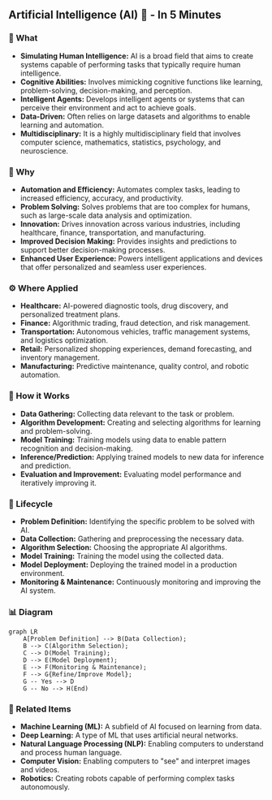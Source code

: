 ## Artificial Intelligence (AI) 🧠 - In 5 Minutes

### 🧠 What
*   **Simulating Human Intelligence:** AI is a broad field that aims to create systems capable of performing tasks that typically require human intelligence.
*   **Cognitive Abilities:** Involves mimicking cognitive functions like learning, problem-solving, decision-making, and perception.
*   **Intelligent Agents:** Develops intelligent agents or systems that can perceive their environment and act to achieve goals.
*   **Data-Driven:** Often relies on large datasets and algorithms to enable learning and automation.
*   **Multidisciplinary:** It is a highly multidisciplinary field that involves computer science, mathematics, statistics, psychology, and neuroscience.

### 🎯 Why
*   **Automation and Efficiency:** Automates complex tasks, leading to increased efficiency, accuracy, and productivity.
*   **Problem Solving:** Solves problems that are too complex for humans, such as large-scale data analysis and optimization.
*   **Innovation:** Drives innovation across various industries, including healthcare, finance, transportation, and manufacturing.
*   **Improved Decision Making:** Provides insights and predictions to support better decision-making processes.
*   **Enhanced User Experience:** Powers intelligent applications and devices that offer personalized and seamless user experiences.

### ⚙️ Where Applied
*   **Healthcare:** AI-powered diagnostic tools, drug discovery, and personalized treatment plans.
*   **Finance:** Algorithmic trading, fraud detection, and risk management.
*   **Transportation:** Autonomous vehicles, traffic management systems, and logistics optimization.
*  **Retail:** Personalized shopping experiences, demand forecasting, and inventory management.
*  **Manufacturing:** Predictive maintenance, quality control, and robotic automation.

### 🧠 How it Works
*   **Data Gathering:** Collecting data relevant to the task or problem.
*   **Algorithm Development:** Creating and selecting algorithms for learning and problem-solving.
*   **Model Training:** Training models using data to enable pattern recognition and decision-making.
*   **Inference/Prediction:** Applying trained models to new data for inference and prediction.
*   **Evaluation and Improvement:** Evaluating model performance and iteratively improving it.

### 🔄 Lifecycle
*   **Problem Definition:** Identifying the specific problem to be solved with AI.
*  **Data Collection:** Gathering and preprocessing the necessary data.
*   **Algorithm Selection:** Choosing the appropriate AI algorithms.
*   **Model Training:** Training the model using the collected data.
*   **Model Deployment:** Deploying the trained model in a production environment.
*   **Monitoring & Maintenance:** Continuously monitoring and improving the AI system.

### 📊 Diagram
```mermaid
graph LR
    A[Problem Definition] --> B(Data Collection);
    B --> C(Algorithm Selection);
    C --> D(Model Training);
    D --> E(Model Deployment);
    E --> F(Monitoring & Maintenance);
    F --> G{Refine/Improve Model};
	G -- Yes --> D
	G -- No --> H(End)
```

### 🔗 Related Items
*   **Machine Learning (ML):** A subfield of AI focused on learning from data.
*   **Deep Learning:** A type of ML that uses artificial neural networks.
*   **Natural Language Processing (NLP):** Enabling computers to understand and process human language.
*   **Computer Vision:** Enabling computers to "see" and interpret images and videos.
*  **Robotics:** Creating robots capable of performing complex tasks autonomously.
